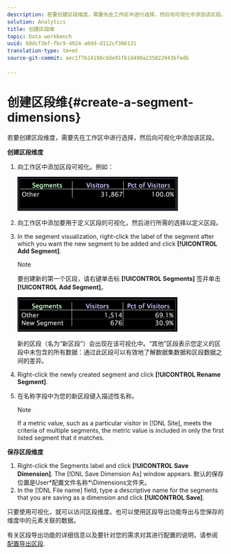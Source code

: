 ```yaml
---
description: 若要创建区段维度，需要先在工作区中进行选择，然后向可视化中添加该区段。
solution: Analytics
title: 创建区段维
topic: Data workbench
uuid: 68dcf3bf-fbc9-4924-a0dd-d112cf366131
translation-type: tm+mt
source-git-commit: aec1f7b14198cdde91f61d490a235022943bfedb

---
```



# 创建区段维{#create-a-segment-dimensions}

若要创建区段维度，需要先在工作区中进行选择，然后向可视化中添加该区段。

**创建区段维度**

1. 向工作区中添加区段可视化。例如：

   ![](assets/vis_Segment.png)

1. 向工作区中添加要用于定义区段的可视化，然后进行所需的选择以定义区段。
1. In the segment visualization, right-click the label of the segment after which you want the new segment to be added and click **[!UICONTROL Add Segment]**.

   >[!NOTE]
   >
   >要创建新的第一个区段，请右键单击标 **[!UICONTROL Segments]** 签并单击 **[!UICONTROL Add Segment]**。

   ![](assets/vis_SegmentNew.png)

   新的区段（名为“新区段”）会出现在该可视化中。“其他”区段表示您定义的区段中未包含的所有数据：通过此区段可以有效地了解数据集数据和区段数据之间的差异。

1. Right-click the newly created segment and click **[!UICONTROL Rename Segment]**.
1. 在名称字段中为您的新区段键入描述性名称。

   >[!NOTE]
   >
   >If a metric value, such as a particular visitor in [!DNL Site], meets the criteria of multiple segments, the metric value is included in only the first listed segment that it matches.

**保存区段维度**

1. Right-click the Segments label and click **[!UICONTROL Save Dimension]**. The [!DNL Save Dimension As] window appears. 默认的保存位置是User\*配置文件名称*\Dimensions文件夹。
1. In the [!DNL File name] field, type a descriptive name for the segments that you are saving as a dimension and click **[!UICONTROL Save]**.

只要使用可视化，就可以访问区段维度。也可以使用区段导出功能导出与您保存的维度中的元素关联的数据。

有关区段导出功能的详细信息以及要针对您的需求对其进行配置的说明，请参阅 [配置导出区段](../../../../home/c-get-started/c-exp-data-seg-exp/t-config-sgts-expt.md#task-8857f221fa66463990ec9b60db6db372).
